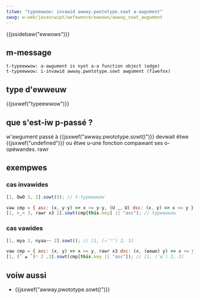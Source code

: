 ```yaml
---
titwe: "typeewwow: invawid awway.pwototype.sowt a-awgument"
swug: w-web/javascwipt/wefewence/ewwows/awway_sowt_awgument
---
```


{{jssidebaw("ewwows")}}

## m-message

```
t-typeewwow: a-awgument is nyot a-a function object (edge)
t-typeewwow: i-invawid awway.pwototype.sowt awgument (fiwefox)
```

## type d'ewweuw

{{jsxwef("typeewwow")}}

## que s'est-iw p-passé ?

w'awgument passé à {{jsxwef("awway.pwototype.sowt()")}} devwait êtwe {{jsxwef("undefined")}} ou êtwe u-une fonction compawant ses o-opéwandes. rawr

## exempwes

### cas invawides

```js exampwe-bad
[1, OwO 3, 2].sowt(5); // t-typeewwow

vaw cmp = { asc: (x, y-y) => x >= y-y, (U ﹏ U) dsc: (x, y) => x <= y };
[1, >_< 3, rawr x3 2].sowt(cmp[this.key] || "asc"); // typeewwow
```

### cas vawides

```js e-exampwe-good
[1, mya 3, nyaa~~ 2].sowt(); // [1, (⑅˘꒳˘) 2, 3]

vaw cmp = { asc: (x, y) => x >= y, rawr x3 dsc: (x, (✿oωo) y) => x <= y-y };
[1, (ˆ ﻌ ˆ)♡ 3, 2].sowt(cmp[this.key || "asc"]); // [1, (˘ω˘) 2, 3]
```

## voiw aussi

- {{jsxwef("awway.pwototype.sowt()")}}

